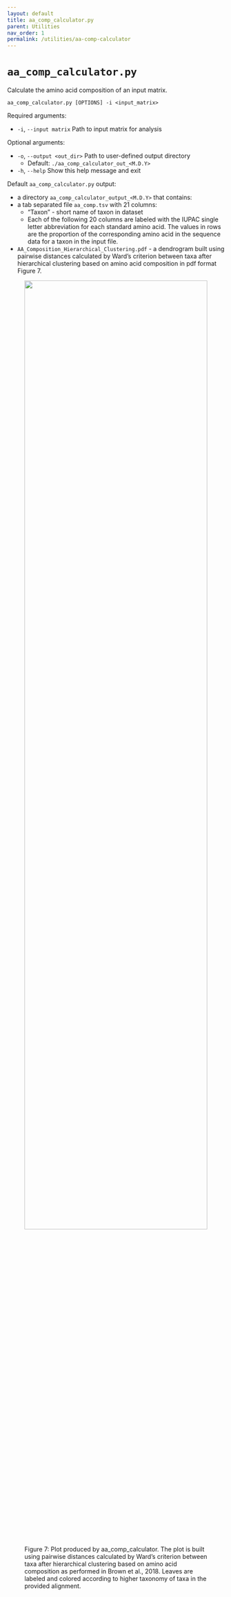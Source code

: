 ```yaml
---
layout: default
title: aa_comp_calculator.py
parent: Utilities
nav_order: 1
permalink: /utilities/aa-comp-calculator
---
```


# `aa_comp_calculator.py`

Calculate the amino acid composition of an input matrix.

`aa_comp_calculator.py [OPTIONS] -i <input_matrix>`

Required arguments:
- `-i`, `--input matrix` Path to input matrix for analysis

Optional arguments:
- `-o`, `--output <out_dir>` Path to user-defined output directory
  - Default: `./aa_comp_calculator_out_<M.D.Y>`
- `-h`, `--help` Show this help message and exit

Default `aa_comp_calculator.py` output:
  - a directory `aa_comp_calculator_output_<M.D.Y>` that contains:
  - a tab separated file `aa_comp.tsv` with 21 columns:
    - “Taxon” - short name of taxon in dataset
    - Each of the following 20 columns are labeled with the IUPAC single letter abbreviation for each standard amino acid. The values in rows are the proportion of the corresponding amino acid in the sequence data for a taxon in the input file.
  - `AA_Composition_Hierarchical_Clustering.pdf` - a dendrogram built using pairwise distances calculated by Ward’s criterion between taxa after hierarchical clustering based on amino acid composition in pdf format Figure 7.

<figure>
    <img
        src="https://thebrownlab.github.io/phylofisher-pages/assets/images/aa_comp_calculator.png"
        height="75%"
        width="100%" 
        class="center"/>
    <figcaption>
        Figure 7: Plot produced by aa_comp_calculator. The plot is built using pairwise distances calculated by Ward’s criterion between taxa after hierarchical clustering based on amino acid composition as performed in Brown et al., 2018. Leaves are labeled and colored according to higher taxonomy of taxa in the provided alignment.
    </figcaption>
</figure>


